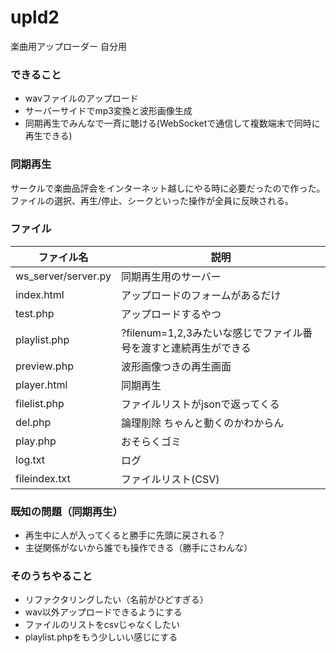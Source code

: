 # upld2
楽曲用アップローダー 自分用

### できること
- wavファイルのアップロード
- サーバーサイドでmp3変換と波形画像生成
- 同期再生でみんなで一斉に聴ける(WebSocketで通信して複数端末で同時に再生できる)

### 同期再生
サークルで楽曲品評会をインターネット越しにやる時に必要だったので作った。ファイルの選択、再生/停止、シークといった操作が全員に反映される。

### ファイル
|ファイル名|説明|
|----|----|
|ws_server/server.py|同期再生用のサーバー|
|index.html|アップロードのフォームがあるだけ|
|test.php|アップロードするやつ|
|playlist.php|?filenum=1,2,3みたいな感じでファイル番号を渡すと連続再生ができる|
|preview.php|波形画像つきの再生画面|
|player.html|同期再生|
|filelist.php|ファイルリストがjsonで返ってくる|
|del.php|論理削除 ちゃんと動くのかわからん|
|play.php|おそらくゴミ|
|log.txt|ログ|
|fileindex.txt|ファイルリスト(CSV)|


### 既知の問題（同期再生）
- 再生中に人が入ってくると勝手に先頭に戻される？
- 主従関係がないから誰でも操作できる（勝手にさわんな）

### そのうちやること
- リファクタリングしたい（名前がひどすぎる）
- wav以外アップロードできるようにする
- ファイルのリストをcsvじゃなくしたい
- playlist.phpをもう少しいい感じにする